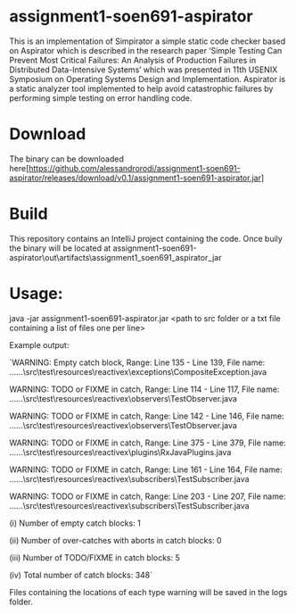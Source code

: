# assignment1-soen691-aspirator
This is an implementation of Simpirator a simple static code checker based on Aspirator which is described in the research paper ‘Simple Testing Can Prevent Most Critical Failures: An Analysis of Production Failures in Distributed Data-Intensive Systems’ which was presented in 11th USENIX Symposium on  Operating Systems Design and Implementation. Aspirator is a static analyzer tool implemented to help avoid catastrophic failures by performing simple testing on error handling code.

# Download
The binary can be downloaded here[https://github.com/alessandrorodi/assignment1-soen691-aspirator/releases/download/v0.1/assignment1-soen691-aspirator.jar]

# Build
This repository contains an IntelliJ project containing the code. Once buily the binary will be located at assignment1-soen691-aspirator\out\artifacts\assignment1_soen691_aspirator_jar

# Usage:
java -jar assignment1-soen691-aspirator.jar \<path to src folder or a txt file containing a list of files one per line\>

Example output:

`WARNING: Empty catch block, Range: Line 135 - Line 139, File name: ..\..\..\src\test\resources\reactivex\exceptions\CompositeException.java

WARNING: TODO or FIXME in catch, Range: Line 114 - Line 117, File name: ..\..\..\src\test\resources\reactivex\observers\TestObserver.java

WARNING: TODO or FIXME in catch, Range: Line 142 - Line 146, File name: ..\..\..\src\test\resources\reactivex\observers\TestObserver.java

WARNING: TODO or FIXME in catch, Range: Line 375 - Line 379, File name: ..\..\..\src\test\resources\reactivex\plugins\RxJavaPlugins.java

WARNING: TODO or FIXME in catch, Range: Line 161 - Line 164, File name: ..\..\..\src\test\resources\reactivex\subscribers\TestSubscriber.java

WARNING: TODO or FIXME in catch, Range: Line 203 - Line 207, File name: ..\..\..\src\test\resources\reactivex\subscribers\TestSubscriber.java


(i) Number of empty catch blocks: 1

(ii) Number of over-catches with aborts in catch blocks: 0

(iii) Number of TODO/FIXME in catch blocks: 5

(iv) Total number of catch blocks: 348`

Files containing the locations of each type warning will be saved in the logs folder.

